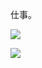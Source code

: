 仕事。

![](https://photos.old.apkas.net/medium/202507/20250718-X1VI0466.webp)

![](https://photos.old.apkas.net/medium/202507/20250718-X1VI0467.webp)
